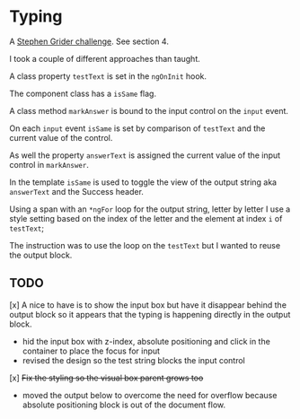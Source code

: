 # Typing

A [Stephen Grider challenge](https://www.udemy.com/course/the-modern-angular-bootcamp/). See section 4.

I took a couple of different approaches than taught. 

A class property `testText` is set in the `ngOnInit` hook.

The component class has a `isSame` flag.

A class method `markAnswer` is bound to the input control on the `input` event.

On each `input` event `isSame` is set by comparison of `testText` and the current value of the control.

As well the property `answerText` is assigned the current value of the input control in `markAnswer`.

In the template `isSame` is used to toggle the view of the output string aka `answerText` and the Success header.

Using a span with an `*ngFor` loop for the output string, letter by letter I use a style setting based on the index of the letter and the element at index `i` of `testText`;

The instruction was to use the loop on the `testText` but I wanted to reuse the output block.

## TODO

[x] A nice to have is to show the input box but have it disappear behind the output block so it appears that the typing is happening directly in the output block. 

- hid the input box  with z-index, absolute positioning and click in the container to place the focus for input
- revised the design so the test string blocks the input control

[x] ~~Fix the styling so the visual box parent grows too~~

- moved the output below to overcome the need for overflow because absolute positioning block is out of the document flow.
